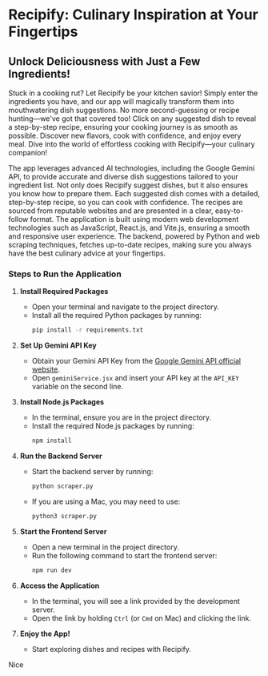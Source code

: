 # Recipify: Culinary Inspiration at Your Fingertips
## Unlock Deliciousness with Just a Few Ingredients!

Stuck in a cooking rut? Let Recipify be your kitchen savior! Simply enter the ingredients you have, and our app will magically transform them into mouthwatering dish suggestions. No more second-guessing or recipe hunting—we've got that covered too! Click on any suggested dish to reveal a step-by-step recipe, ensuring your cooking journey is as smooth as possible. Discover new flavors, cook with confidence, and enjoy every meal. Dive into the world of effortless cooking with Recipify—your culinary companion!

The app leverages advanced AI technologies, including the Google Gemini API, to provide accurate and diverse dish suggestions tailored to your ingredient list. Not only does Recipify suggest dishes, but it also ensures you know how to prepare them. Each suggested dish comes with a detailed, step-by-step recipe, so you can cook with confidence. The recipes are sourced from reputable websites and are presented in a clear, easy-to-follow format. The application is built using modern web development technologies such as JavaScript, React.js, and Vite.js, ensuring a smooth and responsive user experience. The backend, powered by Python and web scraping techniques, fetches up-to-date recipes, making sure you always have the best culinary advice at your fingertips.

### Steps to Run the Application

1. **Install Required Packages**
   - Open your terminal and navigate to the project directory.
   - Install all the required Python packages by running:
     ```bash
     pip install -r requirements.txt
     ```

2. **Set Up Gemini API Key**
   - Obtain your Gemini API Key from the [Google Gemini API official website](https://ai.google.dev/gemini-api/docs/api-key).
   - Open `geminiService.jsx` and insert your API key at the `API_KEY` variable on the second line.

3. **Install Node.js Packages**
   - In the terminal, ensure you are in the project directory.
   - Install the required Node.js packages by running:
     ```bash
     npm install
     ```

4. **Run the Backend Server**
   - Start the backend server by running:
     ```bash
     python scraper.py
     ```
   - If you are using a Mac, you may need to use:
     ```bash
     python3 scraper.py
     ```

5. **Start the Frontend Server**
   - Open a new terminal in the project directory.
   - Run the following command to start the frontend server:
     ```bash
     npm run dev
     ```

6. **Access the Application**
   - In the terminal, you will see a link provided by the development server.
   - Open the link by holding `Ctrl` (or `Cmd` on Mac) and clicking the link.

7. **Enjoy the App!**
   - Start exploring dishes and recipes with Recipify.


Nice
